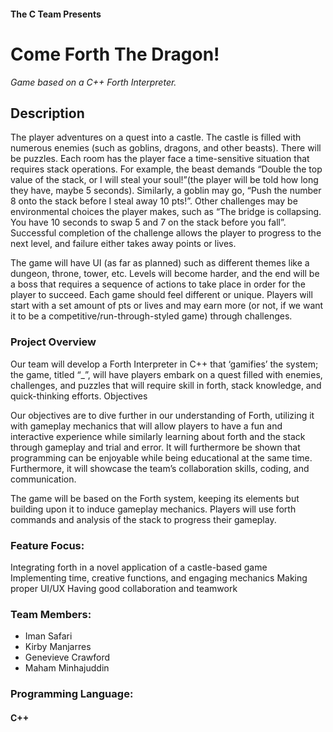 #### The C Team Presents

# **Come Forth The Dragon!**

*Game based on a C++ Forth Interpreter.*

## Description
The player adventures on a quest into a castle. The castle is filled with numerous enemies (such as goblins, dragons, and other beasts). There will be puzzles. Each room has the player face a time-sensitive situation that requires stack operations. For example, the beast demands “Double the top value of the stack, or I will steal your soul!”(the player will be told how long they have, maybe 5 seconds). Similarly, a goblin may go, “Push the number 8 onto the stack before I steal away 10 pts!”. Other challenges may be environmental choices the player makes, such as “The bridge is collapsing. You have 10 seconds to swap 5 and 7 on the stack before you fall”. Successful completion of the challenge allows the player to progress to the next level, and failure either takes away points or lives. 

The game will have UI (as far as planned) such as different themes like a dungeon, throne, tower, etc. Levels will become harder, and the end will be a boss that requires a sequence of actions to take place in order for the player to succeed. Each game should feel different or unique. Players will start with a set amount of pts or lives and may earn more (or not, if we want it to be a competitive/run-through-styled game)  through challenges.


### Project Overview

Our team will develop a Forth Interpreter in C++ that ‘gamifies’ the system; the game, titled “_”, will have players embark on a quest filled with enemies, challenges, and puzzles that will require skill in forth, stack knowledge, and quick-thinking efforts. 
Objectives

Our objectives are to dive further in our understanding of Forth, utilizing it with gameplay mechanics that will allow players to have a fun and interactive experience while similarly learning about forth and the stack through gameplay and trial and error. It will furthermore be shown that programming can be enjoyable while being educational at the same time. Furthermore, it will showcase the team’s collaboration skills, coding, and communication. 

The game will be based on the Forth system, keeping its elements but building upon it to induce gameplay mechanics. Players will use forth commands and analysis of the stack to progress their gameplay. 

### Feature Focus:

Integrating forth in a novel application of a castle-based game
Implementing time, creative functions, and engaging mechanics
Making proper UI/UX 
Having good collaboration and teamwork 


### Team Members:
- Iman Safari
- Kirby Manjarres
- Genevieve Crawford
- Maham Minhajuddin

### Programming Language:
#### C++


